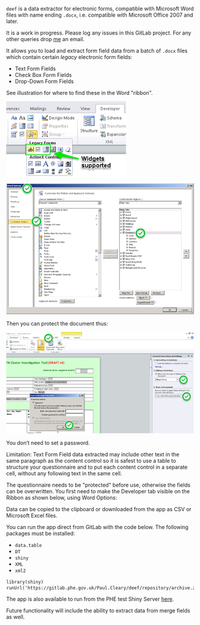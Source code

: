 `deef` is a data extractor for electronic forms, compatible with Microsoft Word 
files with name ending `.docx`, i.e. compatible with Microsoft Office 2007 
and later.

It is a work in progress. Please log any issues in this GitLab project. For any other queries drop [me](mailto:paul.cleary@phe.gov.uk?Subject=deef) an email.

It allows you to load and extract form field data from a batch of `.docx` files 
which contain certain *legacy* electronic form fields:

- Text Form Fields 
- Check Box Form Fields
- Drop-Down Form Fields

See illustration for where to find these in the Word "ribbon". 

![Compatible widgets](img/widgets.png)

![Word options](img/protection.png)

Then you can protect the document thus: 

![Protecting the form](img/protection2.png)

You don’t need to set a password. 

Limitation: Text Form Field data extracted may include other text in the same paragraph as the content control so it is safest to use a table to structure your questionnaire and to put each content control in a separate cell, without any following text in the same cell. 

The questionnaire needs to be "protected" before use, otherwise the fields can be overwritten. You first need to make the Developer tab visible on the Ribbon as shown below, using Word Options:


Data can be copied to the clipboard or downloaded from the app as CSV or Microsoft Excel files. 

You can run the app direct from GitLab with the code below.
The following packages must be installed:

- `data.table`
- `DT`
- `shiny`
- `XML`
- `xml2`

```
library(shiny)
runUrl('https://gitlab.phe.gov.uk/Paul.Cleary/deef/repository/archive.zip')
```

The app is also available to run from the PHE test Shiny Server [here](http://158.119.199.25:3838/paul/deef/).

Future functionality will include the ability to extract data from merge fields as well.
